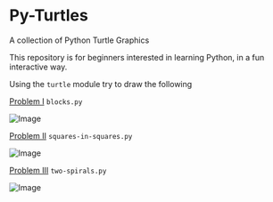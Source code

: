 # Py-Turtles
A collection of Python Turtle Graphics 

This repository is for beginners interested in learning Python, in a fun interactive way. 

Using the `turtle` module try to draw the following

[Problem I](https://github.com/GorgonsMaze/Py-Turtles/blob/master/blocks.py "Draw 5 squares side-by-side") `blocks.py`

![Image](http://i.imgur.com/r60f5g7.png)

[Problem II](https://github.com/GorgonsMaze/Py-Turtles/blob/master/squares-in-squares.py "Draw 10 squares within each other") `squares-in-squares.py`

![Image](http://i.imgur.com/30JfPLU.png)

[Problem III](https://github.com/GorgonsMaze/Py-Turtles/blob/master/two-spirals.py "Create two style spirals") `two-spirals.py`

![Image](http://i.imgur.com/lAuKX9w.png)

